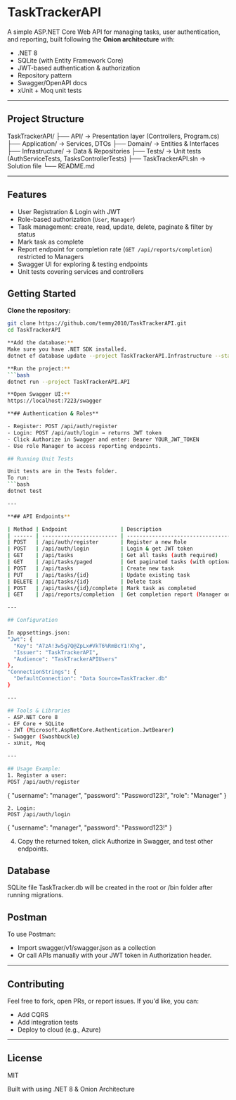 # TaskTrackerAPI

A simple ASP.NET Core Web API for managing tasks, user authentication, and reporting, built following the **Onion architecture** with:
- .NET 8
- SQLite (with Entity Framework Core)
- JWT-based authentication & authorization
- Repository pattern
- Swagger/OpenAPI docs
- xUnit + Moq unit tests

---

## Project Structure
TaskTrackerAPI/
├── API/ → Presentation layer (Controllers, Program.cs)
├── Application/ → Services, DTOs
├── Domain/ → Entities & Interfaces
├── Infrastructure/ → Data & Repositories
├── Tests/ → Unit tests (AuthServiceTests, TasksControllerTests)
├── TaskTrackerAPI.sln → Solution file
└── README.md

---

## Features

- User Registration & Login with JWT
- Role-based authorization (`User`, `Manager`)
- Task management: create, read, update, delete, paginate & filter by status
- Mark task as complete
- Report endpoint for completion rate (`GET /api/reports/completion`) restricted to Managers
- Swagger UI for exploring & testing endpoints
- Unit tests covering services and controllers

## Getting Started

**Clone the repository:**
```bash
git clone https://github.com/temmy2010/TaskTrackerAPI.git
cd TaskTrackerAPI

**Add the database:**
Make sure you have .NET SDK installed.
dotnet ef database update --project TaskTrackerAPI.Infrastructure --startup-project TaskTrackerAPI.API

**Run the project:**
```bash
dotnet run --project TaskTrackerAPI.API

**Open Swagger UI:**
https://localhost:7223/swagger

**## Authentication & Roles**

- Register: POST /api/auth/register
- Login: POST /api/auth/login → returns JWT token
- Click Authorize in Swagger and enter: Bearer YOUR_JWT_TOKEN
- Use role Manager to access reporting endpoints.

## Running Unit Tests

Unit tests are in the Tests folder.
To run:
```bash
dotnet test

---

**## API Endpoints**

| Method | Endpoint                 | Description                                |
| ------ | ------------------------ | ------------------------------------------ |
| POST   | /api/auth/register       | Register a new Role                        |
| POST   | /api/auth/login          | Login & get JWT token                      |
| GET    | /api/tasks               | Get all tasks (auth required)              |
| GET    | /api/tasks/paged         | Get paginated tasks (with optional status) |
| POST   | /api/tasks               | Create new task                            |
| PUT    | /api/tasks/{id}          | Update existing task                       |
| DELETE | /api/tasks/{id}          | Delete task                                |
| POST   | /api/tasks/{id}/complete | Mark task as completed                     |
| GET    | /api/reports/completion  | Get completion report (Manager only)       |

---

## Configuration

In appsettings.json:
"Jwt": {
  "Key": "A7zA!3w5g7Q@ZpLx#VkT6%RmBcY1!Xhg",
  "Issuer": "TaskTrackerAPI",
  "Audience": "TaskTrackerAPIUsers"
},
"ConnectionStrings": {
  "DefaultConnection": "Data Source=TaskTracker.db"
}

---

## Tools & Libraries
- ASP.NET Core 8
- EF Core + SQLite
- JWT (Microsoft.AspNetCore.Authentication.JwtBearer)
- Swagger (Swashbuckle)
- xUnit, Moq

---

## Usage Example:
1. Register a user:
POST /api/auth/register
```
{
  "username": "manager",
  "password": "Password123!",
  "role": "Manager"
}
```
2. Login:
POST /api/auth/login
```
{
  "username": "manager",
  "password": "Password123!"
}


4. Copy the returned token, click Authorize in Swagger, and test other endpoints.

## Database
SQLite file TaskTracker.db will be created in the root or /bin folder after running migrations.

## Postman
To use Postman:
- Import swagger/v1/swagger.json as a collection
- Or call APIs manually with your JWT token in Authorization header.

---

## Contributing
Feel free to fork, open PRs, or report issues. If you'd like, you can:
- Add CQRS
- Add integration tests
- Deploy to cloud (e.g., Azure)

---

## License
MIT

Built with using .NET 8 & Onion Architecture

